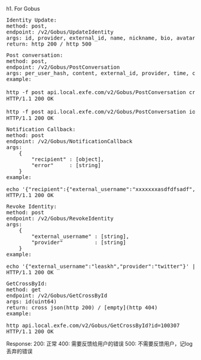 h1. For Gobus

<pre>
Identity Update:
method: post,
endpoint: /v2/Gobus/UpdateIdentity
args: id, provider, external_id, name, nickname, bio, avatar_filename, external_username
return: http 200 / http 500
</pre>


<pre>
Post conversation:
method: post,
endpoint: /v2/Gobus/PostConversation
args: per_user_hash, content, external_id, provider, time, cross_id
example:

http -f post api.local.exfe.com/v2/Gobus/PostConversation cross_id="11a" content="Hello 你好" external_id="tester_leonard@0d0f.com" "provider"="email" time="2012-07-06 06:52:56"
HTTP/1.1 200 OK

http -f post api.local.exfe.com/v2/Gobus/PostConversation iom="aa" content="Hello 你好" external_id="tester_leo" "provider"="twitter" time="Wed July 06 06:52:56 +0000 2012"
HTTP/1.1 200 OK
</pre>


<pre>
Notification Callback:
method: post
endpoint: /v2/Gobus/NotificationCallback
args:
    {
        "recipient" : [object],
        "error"     : [string]
    }
example:

echo '{"recipient":{"external_username":"xxxxxxxasdfdfsadf","provider":"iOS"},"error":"asd"}' | http api.local.exfe.com/v2/Gobus/NotificationCallback
HTTP/1.1 200 OK
</pre>


<pre>
Revoke Identity:
method: post
endpoint: /v2/Gobus/RevokeIdentity
args:
    {
        "external_username" : [string],
        "provider"          : [string]
    }
example:

echo '{"external_username":"leaskh","provider":"twitter"}' | http post local.exfe.com/v2/gobus/revokeIdentity
HTTP/1.1 200 OK
</pre>


<pre>
GetCrossById:
method: get
endpoint: /v2/Gobus/GetCrossById
args: id(uint64)
return: cross json(http 200) / [empty](http 404)
example:

http api.local.exfe.com/v2/Gobus/GetCrossById?id=100307
HTTP/1.1 200 OK
</pre>


Response:
200: 正常
400: 需要反馈给用户的错误
500: 不需要反馈用户，记log丢弃的错误
